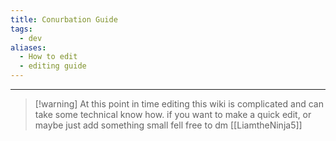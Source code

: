 ```yaml
---
title: Conurbation Guide
tags:
  - dev
aliases:
  - How to edit
  - editing guide
---
```

---
> [!warning] At this point in time editing this wiki is complicated and can take some technical know how. if you want to make a quick edit, or maybe just add something small fell free to dm [[LiamtheNinja5]] 